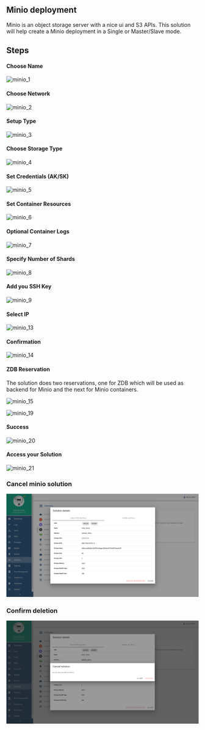 ## Minio deployment
Minio is an object storage server with a nice ui and S3 APIs.
This solution will help create a Minio deployment in a Single or Master/Slave mode.


## Steps

#### Choose Name
![minio_1](./img/minio_1.png)

#### Choose Network
![minio_2](./img/minio_2.png)

#### Setup Type
![minio_3](./img/minio_3.png)

#### Choose Storage Type
![minio_4](./img/minio_4.png)

#### Set Credentials (AK/SK)
![minio_5](./img/minio_5.png)

#### Set Container Resources
![minio_6](./img/minio_6.png)

#### Optional Container Logs
![minio_7](./img/minio_7.png)

#### Specify Number of Shards
![minio_8](./img/minio_8.png)

#### Add you SSH Key
![minio_9](./img/minio_9.png)

#### Select IP
![minio_13](./img/minio_13.png)

#### Confirmation
![minio_14](./img/minio_14.png)

#### ZDB Reservation
The solution does two reservations, one for ZDB which will be used as backend for Minio and the next for Minio containers.

![minio_15](./img/minio_15.png)

![minio_19](./img/minio_19.png)

#### Success
![minio_20](./img/minio_20.png)

#### Access your Solution
![minio_21](./img/minio_21.png)

### Cancel minio solution

![minio_22](./img/minio_cancel.png)

### Confirm deletion

![minio_23](./img/minio_cancel2.png)